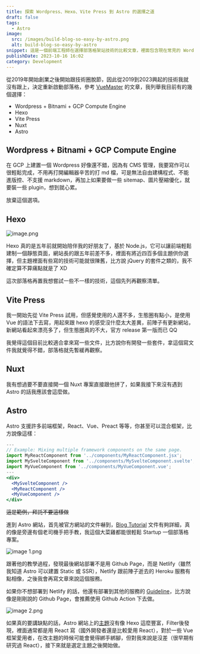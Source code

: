 ```yaml
---
title: 探索 Wordpress、Hexo、Vite Press 到 Astro 的選擇之道
draft: false
tags:
  - Astro
image:
  src: /images/build-blog-so-easy-by-astro.png
  alt: build-blog-so-easy-by-astro
snippet: 這是一個前端工程師在選擇部落格架站技術的比較文章，裡面包含現在常見的 Wordpress、Hexo、Vite Press、Astro。
publishDate: 2023-10-16 16:02
category: Development
---
```

從2019年開始創業之後開始跟技術圈脫節，因此從2019到2023興起的技術我就沒有跟上，決定重新啟動部落格，參考 [VueMaster](https://www.vuemastery.com/blog/nuxt-vs-vitepress-vs-astro) 的文章，我列舉我目前有的幾個選擇：

* Wordpress + Bitnami + GCP Compute Engine
* Hexo
* Vite Press
* Nuxt
* Astro

## Wordpress + Bitnami + GCP Compute Engine

在 GCP 上建置一個 Wordpress 好像還不錯，因為有 CMS 管理，我要寫作可以很輕鬆完成，不用再打開編輯器辛苦的打 md 檔，可是無法自由建構程式、不能進版控、不支援 markdown，再加上如果要做一些 sitemap、圖片壓縮優化，就要裝一些 plugin，想到就心累。

放棄這個選項。

## Hexo

![image.png](/images/hexo.png)

Hexo 真的是五年前就開始陪伴我的好朋友了，基於 Node.js，它可以讓前端輕鬆建制一個靜態頁面，網站長的跟五年前差不多，裡面有將近四百多個主題供你選擇，但主題裡面有些寫的技術可能就很陳舊，比方說 jQuery 的套件之類的，我不確定算不算痛點就是了 XD

這次部落格再置我想嘗試一些不一樣的技術，這個先列再觀察清單。

## Vite Press

我一開始先從 Vite Press 試用，但感覺使用的人還不多，生態圈有點小，是使用 Vue 的語法下去寫，用起來跟 hexo 的感受沒什麼太大差異，前陣子有更新網站，新網站看起來漂亮多了，但生態圈真的不大，官方 release 第一版而已 QQ

我覺得這個目前比較適合拿來寫一些文件，比方說你有開發一些套件，拿這個寫文件我就覺得不錯，部落格就先暫緩再觀察。

## Nuxt

我有想過要不要直接開一個 Nuxt 專案直接跟他拼了，如果我接下來沒有遇到 Astro 的話我應該會這麼做。

## Astro

Astro 支援許多前端框架，React、Vue、Preact 等等，你甚至可以混合框架，比方說像這樣：

```jsx
---
// Example: Mixing multiple framework components on the same page.
import MyReactComponent from '../components/MyReactComponent.jsx';
import MySvelteComponent from '../components/MySvelteComponent.svelte';
import MyVueComponent from '../components/MyVueComponent.vue';
---
<div>
  <MySvelteComponent />
  <MyReactComponent />
  <MyVueComponent />
</div>
```

~~這是範例，拜託不要這樣做~~

進到 Astro 網站，首先被官方網站的文件嚇到，[Blog Tutorial](https://docs.astro.build/en/tutorial/0-introduction/) 文件有夠詳細，真的像是旁邊有個老司機手把手教，我這個大菜雞都能很輕鬆 Startup 一個部落格專案。

![image 1.png](/images/build-blog-so-easy-by-astro.png)

跟著他的教學過程，發現最後網站部署不是用 Github Page，而是 Netlify（雖然我知道 Astro 可以建置 Static 或 SSR），Netlify 跟前陣子逝去的 Heroku 服務有點相像，之後我會再寫文章來說這個服務。

如果你不想部署到 Netlify 的話，他還有部署到其他的服務的 [Guideline](https://docs.astro.build/en/guides/deploy/)，比方說像是剛剛說的 Github Page，會推薦使用 Github Action 下去做。

![image 2.png](/images/good-doc-let-me-cry.png)

如果真的要講缺點的話，Astro 網站上的[主題](https://astro.build/themes/)沒有像 Hexo 這麼豐富，Filter後發現，裡面通常都是用 React 寫（國外開發者還是比較愛用 React），對於一些 Vue 框架愛用者，在改主題的時候可能會覺得綁手綁腳，但對我來說是沒差（很早期有研究過 React），接下來就是選定主題之後開始做。